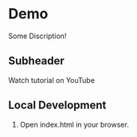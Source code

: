 # Demo

Some Discription!

## Subheader

Watch tutorial on YouTube

## Local Development

1. Open index.html in your browser.